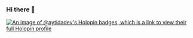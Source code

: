 ### Hi there 👋

[![An image of @aytidadev's Holopin badges, which is a link to view their full Holopin profile](https://holopin.me/aytidadev)](https://holopin.io/@aytidadev)

<!--
**Aytida-dev/Aytida-dev** is a ✨ _special_ ✨ repository because its `README.md` (this file) appears on your GitHub profile.

Here are some ideas to get you started:

- 🔭 I’m currently working on ...
- 🌱 I’m currently learning ...
- 👯 I’m looking to collaborate on ...
- 🤔 I’m looking for help with ...
- 💬 Ask me about ...
- 📫 How to reach me: ...
- 😄 Pronouns: ...
- ⚡ Fun fact: ...
-->
